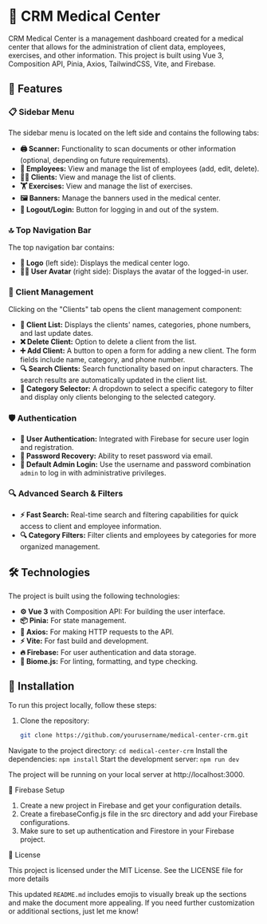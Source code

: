 # 🏥 CRM Medical Center

CRM Medical Center is a management dashboard created for a medical center that
allows for the administration of client data, employees, exercises, and other
information. This project is built using Vue 3, Composition API, Pinia, Axios,
TailwindCSS, Vite, and Firebase.

## 🚀 Features

### 📋 Sidebar Menu

The sidebar menu is located on the left side and contains the following tabs:

- **🖨️ Scanner:** Functionality to scan documents or other information
  (optional, depending on future requirements).
- **👥 Employees:** View and manage the list of employees (add, edit, delete).
- **🧑‍⚕️ Clients:** View and manage the list of clients.
- **🏋️ Exercises:** View and manage the list of exercises.
- **🖼️ Banners:** Manage the banners used in the medical center.
- **🔐 Logout/Login:** Button for logging in and out of the system.

### 🔝 Top Navigation Bar

The top navigation bar contains:

- **🏥 Logo** (left side): Displays the medical center logo.
- **🧑‍💻 User Avatar** (right side): Displays the avatar of the logged-in user.

### 📇 Client Management

Clicking on the "Clients" tab opens the client management component:

- **📃 Client List:** Displays the clients' names, categories, phone numbers,
  and last update dates.
- **❌ Delete Client:** Option to delete a client from the list.
- **➕ Add Client:** A button to open a form for adding a new client. The form
  fields include name, category, and phone number.
- **🔍 Search Clients:** Search functionality based on input characters. The
  search results are automatically updated in the client list.
- **📑 Category Selector:** A dropdown to select a specific category to filter
  and display only clients belonging to the selected category.

### 🛡️ Authentication

- **👤 User Authentication:** Integrated with Firebase for secure user login and registration.
- **🔐 Password Recovery:** Ability to reset password via email.
- **🔑 Default Admin Login:** Use the username and password combination `admin` to log in with administrative privileges.

### 🔍 Advanced Search & Filters

- **⚡ Fast Search:** Real-time search and filtering capabilities for quick access to client and employee information.
- **🔍 Category Filters:** Filter clients and employees by categories for more organized management.

## 🛠️ Technologies

The project is built using the following technologies:

- **⚙️ Vue 3** with Composition API: For building the user interface.
- **📦 Pinia:** For state management.
- **📡 Axios:** For making HTTP requests to the API.
- **⚡ Vite:** For fast build and development.
- **🔥 Firebase:** For user authentication and data storage.
- **🧹 Biome.js:** For linting, formatting, and type checking.

## 📝 Installation

To run this project locally, follow these steps:

1. Clone the repository:

   ```bash
   git clone https://github.com/yourusername/medical-center-crm.git
   ```

Navigate to the project directory: `cd medical-center-crm` Install the
dependencies: `npm install` Start the development server: `npm run dev`

The project will be running on your local server at http://localhost:3000.

🔧 Firebase Setup

1. Create a new project in Firebase and get your configuration details.
2. Create a firebaseConfig.js file in the src directory and add your Firebase
   configurations.
3. Make sure to set up authentication and Firestore in your Firebase project.

📜 License

This project is licensed under the MIT License. See the LICENSE file for more
details

This updated `README.md` includes emojis to visually break up the sections and
make the document more appealing. If you need further customization or
additional sections, just let me know!
